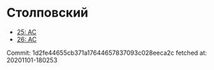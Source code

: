 # Столповский
- [25: AC](25.md)
- [26: AC](26.md)

Commit: 1d2fe44655cb371a17644657837093c028eeca2c
 fetched at: 20201101-180253
